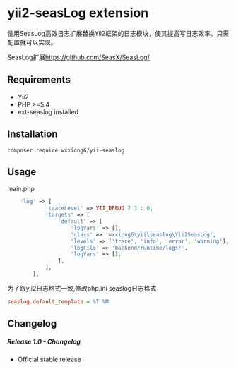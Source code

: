 # yii2-seasLog extension

使用SeasLog高效日志扩展替换Yii2框架的日志模块，使其提高写日志效率。只需配置就可以实现。

 SeasLog扩展<https://github.com/SeasX/SeasLog/>

## Requirements

- Yii2
- PHP >=5.4
- ext-seaslog installed

## Installation
```shell
composer require wxxiong6/yii-seaslog
```

## Usage

main.php

```php
    'log' => [
            'traceLevel' => YII_DEBUG ? 3 : 0,
            'targets' => [
                'default' => [
                    'logVars' => [],
                    'class' => 'wxxiong6\yii\seaslog\Yii2SeasLog',
                    'levels' => ['trace', 'info', 'error', 'warning'],
                    'logFile' => 'backend/runtime/logs/',
                    'logVars' => [],
                ],
            ],
        ],
```

为了跟yii2日志格式一致,修改php.ini seaslog日志格式

```ini
seaslog.default_template = %T %M
```

## Changelog

##### Release 1.0 - Changelog

- Official stable release
